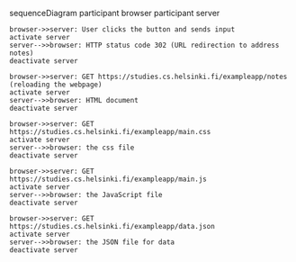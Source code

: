 sequenceDiagram
    participant browser
    participant server
    
    browser->>server: User clicks the button and sends input
    activate server
    server-->>browser: HTTP status code 302 (URL redirection to address notes)
    deactivate server

    browser->>server: GET https://studies.cs.helsinki.fi/exampleapp/notes (reloading the webpage)
    activate server
    server-->>browser: HTML document
    deactivate server

    browser->>server: GET https://studies.cs.helsinki.fi/exampleapp/main.css
    activate server
    server-->>browser: the css file
    deactivate server

    browser->>server: GET https://studies.cs.helsinki.fi/exampleapp/main.js
    activate server
    server-->>browser: the JavaScript file
    deactivate server

    browser->>server: GET https://studies.cs.helsinki.fi/exampleapp/data.json
    activate server
    server-->>browser: the JSON file for data
    deactivate server